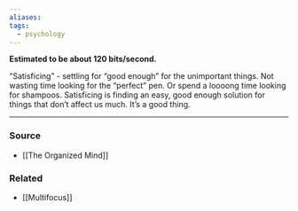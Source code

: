 ```yaml
---
aliases: 
tags:
  - psychology
---
```

**Estimated to be about 120 bits/second.**

“Satisficing” - settling for “good enough” for the unimportant things. Not wasting time looking for the “perfect” pen. Or spend a loooong time looking for shampoos. Satisficing is finding an easy, good enough solution for things that don’t affect us much. It’s a good thing.

---

### Source
- [[The Organized Mind]]

### Related
- [[Multifocus]]